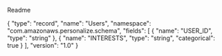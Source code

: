 Readme

{
	"type": "record",
	"name": "Users",
	"namespace": "com.amazonaws.personalize.schema",
	"fields": [
		{
			"name": "USER_ID",
			"type": "string"
		},
		{
			"name": "INTERESTS",
			"type": "string",
			"categorical": true
		}
	],
	"version": "1.0"
}